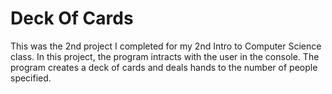 # Deck Of Cards

This was the 2nd project I completed for my 2nd Intro to Computer Science class. In this project, the program intracts
with the user in the console. The program creates a deck of cards and deals hands to the number of people specified.
